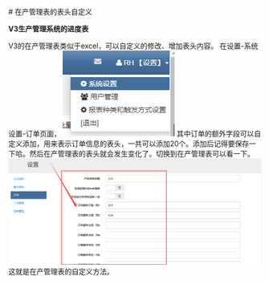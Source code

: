 ﻿﻿# 在产管理表的表头自定义

**V3生产管理系统的进度表**

V3的在产管理表类似于excel，可以自定义的修改、增加表头内容。
在设置-系统设置-订单页面，
![markdown](images/6.png)
其中订单的额外字段可以自定义添加，用来表示订单信息的表头，一共可以添加20个。添加后记得要保存一下哈。然后在产管理表的表头就会发生变化了。切换到在产管理表可以看一下。
![markdown](images/7.png)
这就是在产管理表的自定义方法。






